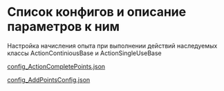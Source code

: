 # Список конфигов и описание параметров к ним

Настройка начисления опыта при выполнении действий наследуемых классы ActionContiniousBase и ActionSingleUseBase

[config_ActionCompletePoints.json](https://github.com/virusomanvs/relife_advskills/blob/main/config_ActionCompletePoints.md)

[config_AddPointsConfig.json](https://github.com/virusomanvs/relife_advskills/blob/main/config_AddPointsConfig.md)
